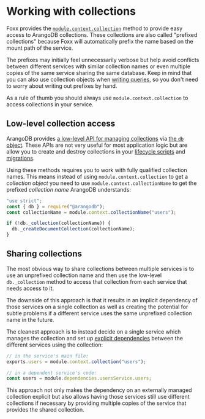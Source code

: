 Working with collections
========================

Foxx provides the [`module.context.collection`](../Reference/Context.md) method to provide easy access to ArangoDB collections. These collections are also called "prefixed collections" because Foxx will automatically prefix the name based on the mount path of the service.

The prefixes may initially feel unnecessarily verbose but help avoid conflicts between different services with similar collection names or even multiple copies of the same service sharing the same database. Keep in mind that you can also use collection objects when [writing queries](Queries.md), so you don't need to worry about writing out prefixes by hand.

As a rule of thumb you should always use `module.context.collection` to access collections in your service.

Low-level collection access
---------------------------

ArangoDB provides [a low-level API for managing collections](../../DataModeling/Collections/DatabaseMethods.md) via [the `db` object](../../Appendix/References/DBObject.md). These APIs are not very useful for most application logic but are allow you to create and destroy collections in your [lifecycle scripts](Scripts.md#lifecycle-scripts) and [migrations](Scripts.md#migrations).

Using these methods requires you to work with fully qualified collection names. This means instead of using `module.context.collection` to get a _collection object_ you need to use `module.context.collectionName` to get the prefixed _collection name_ ArangoDB understands:

```js
"use strict";
const { db } = require("@arangodb");
const collectionName = module.context.collectionName("users");

if (!db._collection(collectionName)) {
  db._createDocumentCollection(collectionName);
}
```

Sharing collections
-------------------

The most obvious way to share collections between multiple services is to use an unprefixed collection name and then use the low-level `db._collection` method to access that collection from each service that needs access to it.

The downside of this approach is that it results in an implicit dependency of those services on a single collection as well as creating the potential for subtle problems if a different service uses the same unprefixed collection name in the future.

The cleanest approach is to instead decide on a single service which manages the collection and set up [explicit dependencies](Dependencies.md) between the different services using the collection:

```js
// in the service's main file:
exports.users = module.context.collection("users");

// in a dependent service's code:
const users = module.dependencies.usersService.users;
```

This approach not only makes the dependency on an externally managed collection explicit but also allows having those services still use different collections if necessary by providing multiple copies of the service that provides the shared collection.
